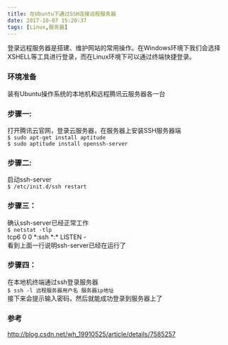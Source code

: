 ```yaml
---
title: 在Ubuntu下通过SSH连接远程服务器
date: 2017-10-07 15:20:37
tags: [Linux,服务器]
---
```

登录远程服务器是搭建、维护网站的常用操作。在Windows环境下我们会选择XSHELL等工具进行登录，而在Linux环境下可以通过终端快捷登录。

### 环境准备  
装有Ubuntu操作系统的本地机和远程腾讯云服务器各一台
### 步骤一:  
打开腾讯云官网，登录云服务器，在服务器上安装SSH服务器端    
`$ sudo apt-get install aptitude`  
`$ sudo aptitude install openssh-server` 
### 步骤二:  
启动ssh-server  
`$ /etc/init.d/ssh restart`  
### 步骤三：  
确认ssh-server已经正常工作  
`$ netstat -tlp`  
tcp6 0 0 \*:ssh \*:\* LISTEN -  
看到上面一行说明ssh-server已经在运行了  
### 步骤四：  
在本地机终端通过ssh登录服务器  
`$ ssh -l 远程服务器用户名 服务器ip地址`  
接下来会提示输入密码，然后就能成功登录到服务器上了

### 参考  
<http://blog.csdn.net/wh_19910525/article/details/7585257>
